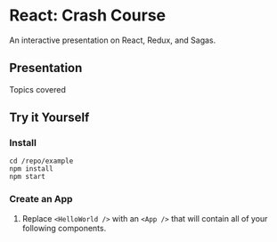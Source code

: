 # React: Crash Course
An interactive presentation on React, Redux, and Sagas.

## Presentation
Topics covered

## Try it Yourself

### Install

```
cd /repo/example
npm install
npm start
```

### Create an App
1. Replace `<HelloWorld />` with an `<App />` that will contain all of your
   following components.
